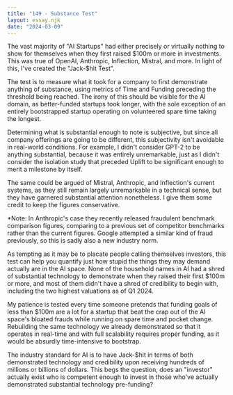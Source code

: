```yaml
---
title: "149 - Substance Test"
layout: essay.njk
date: "2024-03-09"
---
```


The vast majority of "AI Startups" had either precisely or virtually nothing to show for themselves when they first raised $100m or more in investments. This was true of OpenAI, Anthropic, Inflection, Mistral, and more. In light of this, I've created the "Jack-$hit Test".

The test is to measure what it took for a company to first demonstrate anything of substance, using metrics of Time and Funding preceding the threshold being reached. The irony of this should be visible for the AI domain, as better-funded startups took longer, with the sole exception of an entirely bootstrapped startup operating on volunteered spare time taking the longest.

Determining what is substantial enough to note is subjective, but since all company offerings are going to be different, this subjectivity isn't avoidable in real-world conditions. For example, I didn't consider GPT-2 to be anything substantial, because it was entirely unremarkable, just as I didn't consider the isolation study that preceded Uplift to be significant enough to merit a milestone by itself.

The same could be argued of Mistral, Anthropic, and Inflection's current systems, as they still remain largely unremarkable in a technical sense, but they have garnered substantial attention nonetheless. I give them some credit to keep the figures conservative.

\*Note: In Anthropic's case they recently released fraudulent benchmark comparison figures, comparing to a previous set of competitor benchmarks rather than the current figures. Google attempted a similar kind of fraud previously, so this is sadly also a new industry norm.

As tempting as it may be to placate people calling themselves investors, this test can help you quantify just how stupid the things they may demand actually are in the AI space. None of the household names in AI had a shred of substantial technology to demonstrate when they raised their first $100m or more, and most of them didn't have a shred of credibility to begin with, including the two highest valuations as of Q1 2024.

My patience is tested every time someone pretends that funding goals of less than $100m are a lot for a startup that beat the crap out of the AI space's bloated frauds while running on spare time and pocket change. Rebuilding the same technology we already demonstrated so that it operates in real-time and with full scalability requires proper funding, as it would be absurdly time-intensive to bootstrap.

The industry standard for AI is to have Jack-$hit in terms of both demonstrated technology and credibility upon receiving hundreds of millions or billions of dollars. This begs the question, does an "investor" actually exist who is competent enough to invest in those who've actually demonstrated substantial technology pre-funding?
